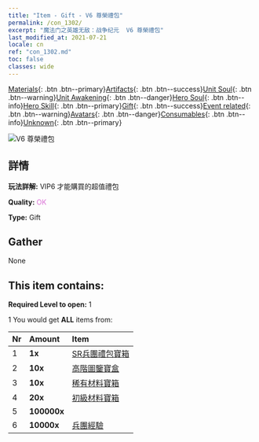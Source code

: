 ```yaml
---
title: "Item - Gift - V6 尊榮禮包"
permalink: /con_1302/
excerpt: "魔法门之英雄无敌：战争纪元  V6 尊榮禮包"
last_modified_at: 2021-07-21
locale: cn
ref: "con_1302.md"
toc: false
classes: wide
---
```

 [Materials](/ItemsCN/){: .btn .btn--primary}[Artifacts](/ItemsCN/Artifacts/){: .btn .btn--success}[Unit Soul](/ItemsCN/UnitSoul/){: .btn .btn--warning}[Unit Awakening](/ItemsCN/UnitAwakening/){: .btn .btn--danger}[Hero Soul](/ItemsCN/HeroSoul/){: .btn .btn--info}[Hero Skill](/ItemsCN/HeroSkill/){: .btn .btn--primary}[Gift](/ItemsCN/Gift/){: .btn .btn--success}[Event related](/ItemsCN/Events/){: .btn .btn--warning}[Avatars](/ItemsCN/Avatars/){: .btn .btn--danger}[Consumables](/ItemsCN/Consumables/){: .btn .btn--info}[Unknown](/ItemsCN/Unknown/){: .btn .btn--primary}

 ![V6 尊榮禮包](/images/t/i_905006.png)

## 詳情
 **玩法詳解:** VIP6 才能購買的超值禮包

 **Quality:** <span style="color: #DA70D6">OK</span>

 **Type:** Gift

## Gather

  None

## This item contains:

 **Required Level to open:** 1

 1 You would get **ALL** items  from:

  | Nr | Amount |     Item    |
  |:---|:-------|:------------|
  | 1 |  **1x** | [SR兵團禮包寶箱](/cn/Items/con_1319/) |  | 
  | 2 |  **10x** | [高階圖鑒寶盒](/cn/Items/con_776/) |  | 
  | 3 |  **10x** | [稀有材料寶箱](/cn/Items/con_757/) |  | 
  | 4 |  **20x** | [初級材料寶箱](/cn/Items/con_756/) |  | 
  | 5 |  **100000x** | <i class="fas fa-coins"/> |  | 
  | 6 |  **10000x** | [兵團經驗](/cn/Items/con_902/) |  | 

